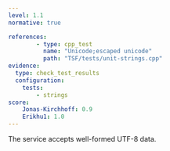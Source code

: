 ```yaml
---
level: 1.1
normative: true

references:
        - type: cpp_test
          name: "Unicode;escaped unicode"
          path: "TSF/tests/unit-strings.cpp"
evidence:
  type: check_test_results
  configuration:
    tests: 
        - strings
score:
    Jonas-Kirchhoff: 0.9
    Erikhu1: 1.0
---
```


The service accepts well-formed UTF-8 data.